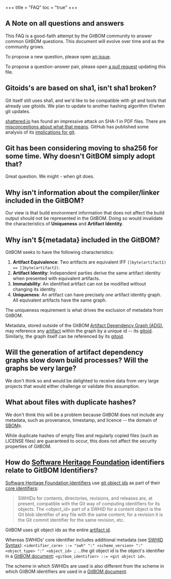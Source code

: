 +++
title = "FAQ"
toc = "true"
+++

## A Note on all questions and answers

This FAQ is a good-faith attempt by the GitBOM community to answer common GitBOM questions. This document will evolve over time and as the community grows.

To propose a new question, please open [an issue](https://github.com/git-bom/site/issues).

To propose a question-answer pair, please open [a pull request](https://github.com/git-bom/site/pulls) updating this file.

## Gitoids's are based on sha1, isn't sha1 broken?

Git itself still uses sha1, and we'd like to be compatible with git and tools that already use gitoids. We plan to update to another hashing algorithm if/when git updates.

[shattered.io](https://shattered.io/) has found an impressive attack on SHA-1 in PDF files. There are [misconceptions about what that means](https://manishearth.github.io/blog/2017/02/26/clarifying-misconceptions-about-shattered/).
GitHub has published some analysis of its [implications for git](https://github.blog/2017-03-20-sha-1-collision-detection-on-github-com/).

## Git has been considering moving to sha256 for some time. Why doesn't GitBOM simply adopt that?

Great question. We might - when git does.

## Why isn't information about the compiler/linker included in the GitBOM?

Our view is that build environment information that does not affect the build output should not be represented in the GitBOM. Doing so would invalidate the characteristics of **Uniqueness** and **Artifact Identity**.

## Why isn't ${metadata} included in the GitBOM?

GitBOM seeks to have the following characteristics:

1. **Artifact Equivalence**: Two artifacts are equivalent IFF `[]byte(artifact1) == []byte(artifact2)`.
2. **Artifact Identity**: Independent parties derive the same artifact identity when presented with equivalent artifacts.
3. **Immutability**: An identified artifact can not be modified without changing its identity.
4. **Uniqueness**: An artifact can have precisely *one* artifact identity graph. All equivalent artifacts have the same graph.

The uniqueness requirement is what drives the exclusion of metadata from GitBOM.

Metadata, stored outside of the GitBOM [Artifact Dependency Graph (ADG)](/glossary/artifact_dependency_graph), may reference any [artifact](/glossary/artifact) within the graph by a unique id -- its [gitoid](/glossary/git/#git-object-id-gitoid). Similarly, the graph itself can be referenced by its [gitoid](/glossary/git/#git-object-id-gitoid).

## Will the generation of artifact dependency graphs slow down build processes? Will the graphs be very large?

We don't think so and would be delighted to receive data from very large projects that would either challenge or validate this assumption.

## What about files with duplicate hashes?

We don't think this will be a problem because GitBOM does not include any metadata, such as provenance, timestamp, and licence -- the domain of [SBOM](/glossary/sbom)s.

While duplicate hashes of empty files and regularly copied files (such as LICENSE files) are guaranteed to occur, this does not affect the security properties of GitBOM.

## How do [Software Heritage Foundation](https://www.softwareheritage.org/) identifiers relate to GitBOM Identifiers?

[Software Heritage Foundation Identifiers](https://docs.softwareheritage.org/devel/swh-model/persistent-identifiers.html#persistent-identifiers) use [git object ids](https://docs.softwareheritage.org/devel/swh-model/persistent-identifiers.html#git-compatibility) as part of their [core identifiers](https://docs.softwareheritage.org/devel/swh-model/persistent-identifiers.html#core-identifiers):

> SWHIDs for contents, directories, revisions, and releases are, at present, compatible with the Git way of computing identifiers for its objects. The <object_id> part of a SWHID for a content object is the Git blob identifier of any file with the same content; for a revision it is the Git commit identifier for the same revision, etc.

GitBOM uses git object ids as the entire [artifact id](/glossary/artifact/#artifact-identifers).

Whereas SWHIDs' core identifier includes additional metadata (see [SWHID Syntax](https://docs.softwareheritage.org/devel/swh-model/persistent-identifiers.html#syntax)):
```<identifier_core> ::= "swh" ":" <scheme_version> ":" <object_type> ":" <object_id> ;``` 
...the git object id is the object's identifier in a [GitBOM document](https://gitbom.dev/glossary/gitbom/#gitbom-document):
```<gitbom_identifier> ::= <git object id>```.

The scheme in which SWHIDs are used is also different from the scheme in which GitBOM identifiers are used in a [GitBOM document](https://gitbom.dev/glossary/gitbom/#gitbom-document). 

